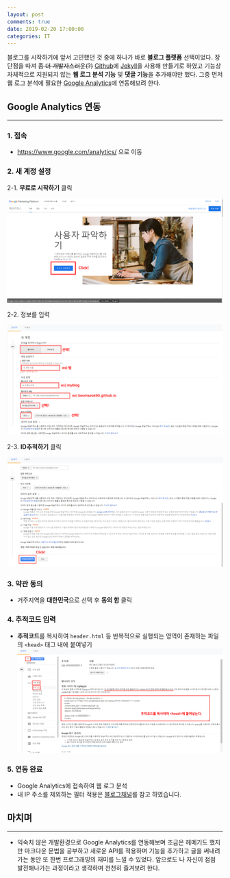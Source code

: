 ```yaml
---
layout: post
comments: true
date: 2019-02-20 17:00:00
categories: IT
---
```


블로그를 시작하기에 앞서 고민했던 것 중에 하나가 바로 **블로그 플랫폼** 선택이었다. 장단점을 따져 ~~좀 더 개발자스러운(?)~~ [Github](https://github.com/)에 [Jekyll](https://jekyllrb.com/)을 사용해 만들기로 하였고
기능상 자체적으로 지원되지 않는 **웹 로그 분석 기능** 및 **댓글 기능**을 추가해야만 했다.
그중 먼저 웹 로그 분석에 필요한 [Google Analytics](https://www.google.com/analytics/)에 연동해보려 한다.


## Google Analytics 연동
---
### 1. 접속
* <https://www.google.com/analytics/> 으로 이동

### 2. 새 계정 설정  
2-1. **무료로 시작하기** 클릭

![GA_join](/images/2019-02-20/GA_join.png)

2-2. 정보를 입력

![GA_join2](/images/2019-02-20/GA_join2.png)

2-3. **ID추적하기** 클릭

![GA_join3](/images/2019-02-20/GA_join3.png)

### 3. 약관 동의
* 거주지역을  **대한민국**으로 선택 후 **동의 함** 클릭

### 4. 추적코드 입력
* **추적코드**를 복사하여 `header.html` 등 반복적으로 실행되는 영역이 존재하는 파일의 `<head>` 태그 내에 붙여넣기  
![GA_join4](/images/2019-02-20/GA_join4.png)

### 5. 연동 완료
* Google Analytics에 접속하여 웹 로그 분석
* 내 IP 주소를 제외하는 필터 적용은 [블로그채널](https://blogchannel.tistory.com/263?category=620429)를 참고 하였습니다.  


## 마치며
---
* 익숙치 않은 개발환경으로 Google Analytics를 연동해보며 조금은 헤메기도 했지만 마크다운 문법을 공부하고 새로운 API를 적용하며 기능을 추가하고 글을 써내려가는 동안 또 한번 프로그래밍의 재미를 느낄 수 있었다. 앞으로도 나 자신이 점점 발전해나가는 과정이라고 생각하며 천천히 즐겨보려 한다.